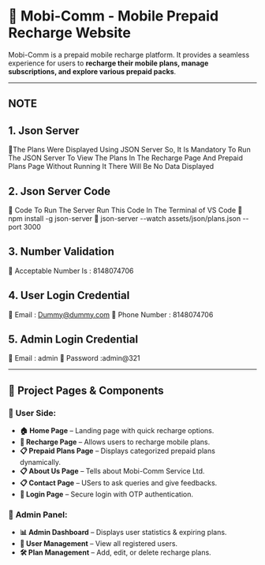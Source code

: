 # 📱 Mobi-Comm - Mobile Prepaid Recharge Website

Mobi-Comm is a prepaid mobile recharge platform. It provides a seamless experience for users to **recharge their mobile plans, manage subscriptions, and explore various prepaid packs**.

------------------------------------------------------------------------------------------------------------------------------------------------------------------------------
##  **NOTE**

## 1. Json Server
🔹The Plans Were Displayed Using JSON Server So, It Is Mandatory To Run The JSON Server To View The Plans In The Recharge Page And Prepaid Plans Page Without Running It There Will Be No Data Displayed

## 2. Json Server Code 
 🔹 Code To Run The Server Run This Code In The Terminal of VS Code
 🔹 npm install -g json-server 
 🔹 json-server --watch assets/json/plans.json --port 3000 

## 3. Number Validation 
 🔹 Acceptable Number Is : 8148074706 

## 4. User Login Credential 
   🔹 Email : Dummy@dummy.com 
   🔹 Phone Number : 8148074706 

## 5. Admin Login Credential 
   🔹 Email : admin 
   🔹 Password :admin@321 


------------------------------------------------------------------------------------------------------------------------------------------------------------------------------

## 🎨 **Project Pages & Components**

### 🔹 **User Side:**
- **🏠 Home Page** – Landing page with quick recharge options.
- **🔄 Recharge Page** – Allows users to recharge mobile plans.
- **📋 Prepaid Plans Page** – Displays categorized prepaid plans dynamically.
- **📋 About Us Page** – Tells about Mobi-Comm Service Ltd.
- **📋 Contact Page** – USers to ask queries and give feedbacks.
- **🔑 Login Page** – Secure login with OTP authentication.

### 🔹 **Admin Panel:**
- **📊 Admin Dashboard** – Displays user statistics & expiring plans.
- **👤 User Management** – View all registered users.
- **🛠 Plan Management** – Add, edit, or delete recharge plans.
